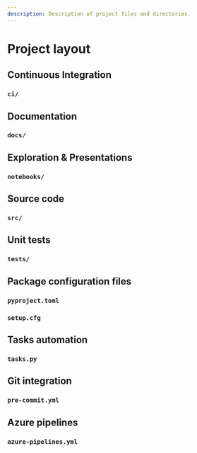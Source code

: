 ```yaml
---
description: Description of project files and directories.
---
```


# Project layout

## Continuous Integration

### `ci/`

## Documentation

### `docs/`

## Exploration & Presentations

### `notebooks/`

## Source code

### `src/`

## Unit tests

### `tests/`

## Package configuration files

### `pyproject.toml`

### `setup.cfg`

## Tasks automation

### `tasks.py`

## Git integration

### `pre-commit.yml`

## Azure pipelines

### `azure-pipelines.yml`




